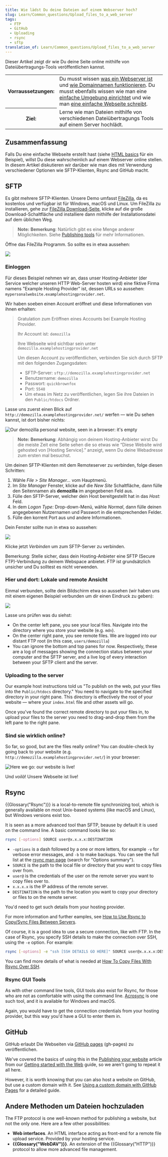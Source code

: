 ```yaml
---
title: Wie lädst Du deine Dateien auf einem Webserver hoch?
slug: Learn/Common_questions/Upload_files_to_a_web_server
tags:
  - FTP
  - GitHub
  - Uploading
  - rsync
  - sftp
translation_of: Learn/Common_questions/Upload_files_to_a_web_server
---
```

Dieser Artikel zeigt dir wie Du deine Seite online mithilfe von Dateiübertragungs-Tools veröffentlichen kannst.

<table class="learn-box standard-table">
  <tbody>
    <tr>
      <th scope="row">Vorraussetzungen:</th>
      <td>
        Du musst wissen
        <a href="https://developer.mozilla.org/en-US/Learn/What_is_a_web_server"
          >was ein Webserver ist</a
        >
        und
        <a
          href="https://developer.mozilla.org/en-US/Learn/Understanding_domain_names"
          >wie Domainnamen funktionieren</a
        >. Du musst ebenfalls wissen wie man eine
        <a href="/en-US/Learn/Set_up_a_basic_working_environment"
          >einfache Umgebung einrichtet</a
        >
        und wie man
        <a href="/en-US/Learn/HTML/Write_a_simple_page_in_HTML"
          >eine einfache Webseite schreibt</a
        >.
      </td>
    </tr>
    <tr>
      <th scope="row">Ziel:</th>
      <td>
        Lerne wie man Dateien mithilfe von verschiedenen Dateiübertragungs Tools
        auf einem Server hochlädt.
      </td>
    </tr>
  </tbody>
</table>

## Zusammenfassung

Falls Du eine einfache Webseite erstellt hast (siehe [HTML basics](/de/docs/Learn/Getting_started_with_the_web/HTML_basics) für ein Beispiel), willst Du diese wahrscheinlich auf einem Webserver online stellen. In diesem Artikel diskutieren wir darüber wie man dies mit Verwendung verschiedener Optionen wie SFTP-Klienten, Rsync and GitHub macht.

## SFTP

Es gibt mehrere SFTP-Klienten. Unsere Demo umfasst [FileZilla](https://filezilla-project.org/), da es kostenlos und verfügbar ist für Windows, macOS und Linux. Um FileZilla zu installieren, gehe zur [FileZilla Download-Seite](https://filezilla-project.org/download.php?type=client), klicke auf die große Download-Schaltfläche und installiere dann mithilfe der Installationsdatei auf dem üblichen Weg.

> **Note:** **Bemerkung**: Natürlich gibt es eine Menge anderer Möglichkeiten. Siehe [Publishing tools](/en-US/Learn/How_much_does_it_cost#Publishing_tools.3A_FTP_client) für mehr Informationen.

Öffne das FileZilla Programm. So sollte es in etwa aussehen:

![](https://mdn.mozillademos.org/files/15767/filezilla-ui.png)

### Einloggen

Für dieses Beispiel nehmen wir an, dass unser Hosting-Anbieter (der Service welcher unseren HTTP Web-Server hosten wird) eine fiktive Firma namens "Example Hosting Provider" ist, dessen URLs so aussehen: `mypersonalwebsite.examplehostingprovider.net`.

Wir haben soeben einen Account eröffnet und diese Informationen von ihnen erhalten:

> Gratulation zum Eröffnen eines Accounts bei Example Hosting Provider.
>
> Ihr Account ist: `demozilla`
>
> Ihre Webseite wird sichtbar sein unter `demozilla.examplehostingprovider.net`
>
> Um diesen Account zu veröffentlichen, verbinden Sie sich durch SFTP mit den folgenden Zugangsdaten:
>
> - SFTP-Server: `sftp://demozilla.examplehostingprovider.net`
> - Benutzername: `demozilla`
> - Passwort: `quickbrownfox`
> - Port: `5548`
> - Um etwas im Netz zu veröffentlichen, legen Sie ihre Dateien in den `Public/htdocs` Ordner.

Lasse uns zuerst einen Blick auf `http://demozilla.examplehostingprovider.net/` werfen — wie Du sehen kannst, ist dort bisher nichts:

![Our demozilla personal website, seen in a browser: it's empty](https://mdn.mozillademos.org/files/9615/demozilla-empty.png)

> **Note:** **Bemerkung**: Abhängig von deinem Hosting-Anbieter wirst Du die meiste Zeit eine Seite sehen die so etwas wie “Diese Website wird gehosted von \[Hosting Service].” anzeigt, wenn Du deine Webadresse zum ersten mal besuchst.

Um deinen SFTP-Klienten mit dem Remoteserver zu verbinden, folge diesen Schritten:

1. Wähle _File > Site Manager..._ vom Hauptmenü.
2. Im _Site Manager_ Fenster, klicke auf die _New Site_ Schaltfläche, dann fülle den Seitennamen als **demozilla** im angegebenen Feld aus.
3. Fülle den SFTP-Server, welcher dein Host bereitgestellt hat in das _Host:_ Feld.
4. In dem _Logon Type:_ Drop-down-Menü, wähle _Normal_, dann fülle deinen angegebenen Nutzernamen und Passwort in die entsprechenden Felder.
5. Fülle den korrent Port aus und andere Informationen.

Dein Fenster sollte nun in etwa so aussehen:

![](https://mdn.mozillademos.org/files/15769/site-manager.png)

Klicke jetzt _Verbinden_ um zum SFTP-Server zu verbinden.

Bemerkung: Stelle sicher, dass dein Hosting-Anbieter eine SFTP (Secure FTP)-Verbindung zu deinem Webspace anbietet. FTP ist grundsätzlich unsicher und Du solltest es nicht verwenden.

### Hier und dort: Lokale und remote Ansicht

Einmal verbunden, sollte dein Bildschirm etwa so aussehen (wir haben uns mit einem eigenen Beispiel verbunden um dir einen Eindruck zu geben):

![](https://mdn.mozillademos.org/files/15768/connected.png)

Lasse uns prüfen was du siehst:

- On the center left pane, you see your local files. Navigate into the directory where you store your website (e.g. `mdn`).
- On the center right pane, you see remote files. We are logged into our distant FTP root (in this case, `users/demozilla`)
- You can ignore the bottom and top panes for now. Respectively, these are a log of messages showing the connection status between your computer and the SFTP server, and a live log of every interaction between your SFTP client and the server.

### Uploading to the server

Our example host instructions told us "To publish on the web, put your files into the `Public/htdocs` directory." You need to navigate to the specified directory in your right pane. This directory is effectively the root of your website — where your `index.html` file and other assets will go.

Once you've found the correct remote directory to put your files in, to upload your files to the server you need to drag-and-drop them from the left pane to the right pane.

### Sind sie wirklich online?

So far, so good, but are the files really online? You can double-check by going back to your website (e.g. `http://demozilla.examplehostingprovider.net/`) in your browser:

![Here we go: our website is live!](https://mdn.mozillademos.org/files/9627/here-we-go.png)

Und _voilà_! Unsere Webseite ist live!

## Rsync

{{Glossary("Rsync")}} is a local-to-remote file synchronizing tool, which is generally available on most Unix-based systems (like macOS and Linux), but Windows versions exist too.

It is seen as a more advanced tool than SFTP, beause by default it is used on the command line. A basic command looks like so:

```bash
rsync [-options] SOURCE user@x.x.x.x:DESTINATION
```

- `-options` is a dash followed by a one or more letters, for example `-v` for verbose error messages, and `-b` to make backups. You can see the full list at the [rsync man page](https://linux.die.net/man/1/rsync) (search for "Options summary").
- `SOURCE` is the path to the local file or directory that you want to copy files over from.
- `user@` is the credentials of the user on the remote server you want to copy files over to.
- `x.x.x.x` is the IP address of the remote server.
- `DESTINATION` is the path to the location you want to copy your directory or files to on the remote server.

You'd need to get such details from your hosting provider.

For more information and further eamples, see [How to Use Rsync to Copy/Sync Files Between Servers](https://www.atlantic.net/hipaa-compliant-cloud-hosting-services/how-to-use-rsync-copy-sync-files-servers/).

Of course, it is a good idea to use a secure connection, like with FTP. In the case of Rsync, you specify SSH details to make the connection over SSH, using the `-e` option. For example:

```bash
rsync [-options] -e "ssh [SSH DETAILS GO HERE]" SOURCE user@x.x.x.x:DESTINATION
```

You can find more details of what is needed at [How To Copy Files With Rsync Over SSH](https://www.digitalocean.com/community/tutorials/how-to-copy-files-with-rsync-over-ssh).

### Rsync GUI Tools

As with other command line tools, GUI tools also exist for Rsync, for those who are not as comfortable with using the command line. [Acrosync](https://acrosync.com/mac.html) is one such tool, and it is available for Windows and macOS.

Again, you would have to get the connection credentials from your hosting provider, but this way you'd have a GUI to enter them in.

## GitHub

GitHub erlaubt Die Webseiten via [GitHub pages](https://pages.github.com/) (gh-pages) zu veröffentlichen.

We've covered the basics of using this in the [Publishing your website](https://developer.mozilla.org/en-US/Learn/Getting_started_with_the_web/Publishing_your_website) article from our [Getting started with the Web](/en-US/Learn/Getting_started_with_the_web) guide, so we aren't going to repeat it all here.

However, it is worth knowing that you can also host a website on GitHub, but use a custom domain with it. See [Using a custom domain with GitHub Pages](https://help.github.com/articles/using-a-custom-domain-with-github-pages/) for a detailed guide.

## Andere Methoden um Dateien hochzuladen

The FTP protocol is one well-known method for publishing a website, but not the only one. Here are a few other possibilities:

- **Web interfaces**. An HTML interface acting as front-end for a remote file upload service. Provided by your hosting service.
- **{{Glossary("WebDAV")}}**. An extension of the {{Glossary("HTTP")}} protocol to allow more advanced file management.
